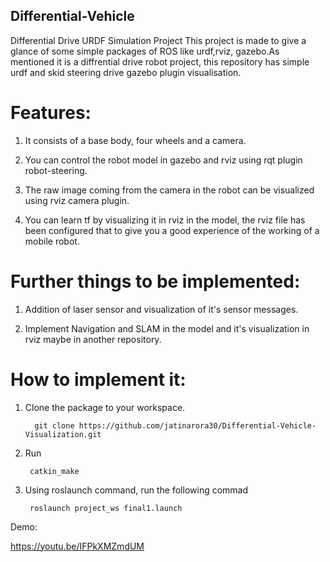 ## Differential-Vehicle
Differential Drive URDF Simulation Project
This project is made to give a glance of some simple packages of ROS like urdf,rviz, gazebo.As mentioned it is a diffrential drive robot project, this repository has simple urdf and skid steering drive gazebo plugin visualisation.

# Features:
1. It consists of a base body, four wheels and a camera.

2. You can control the robot model in gazebo and rviz using rqt plugin robot-steering.

3. The raw image coming from the camera in the robot can be visualized using rviz camera plugin.

4. You can learn tf by visualizing it in rviz in the model, the rviz file has been configured that to give you a good experience of the working of a mobile robot.

# Further things to be implemented:
1. Addition of laser sensor and visualization of it's sensor messages.

2. Implement Navigation and SLAM in the model and it's visualization in rviz maybe in another repository.
# How to implement it:
1. Clone the package to your workspace.

         git clone https://github.com/jatinarora30/Differential-Vehicle-Visualization.git
         
2. Run 

        catkin_make
        
3. Using roslaunch command, run the following commad

        roslaunch project_ws final1.launch
        
 Demo:
 
https://youtu.be/IFPkXMZmdUM

